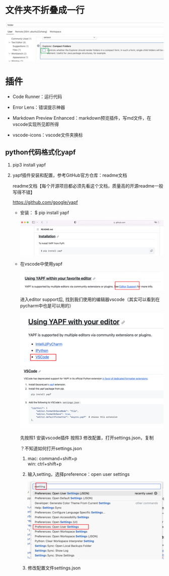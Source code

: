 # 文件夹不折叠成一行

![](../markdown_imags/vscode文件夹不折叠成一行.png)

# 插件

- Code Runner：运行代码

- Error Lens：错误提示神器

- Markdown Preview Enhanced：markdown预览插件，写md文件，在vscode实现所见即所得

- vscode-icons：vscode文件夹换标

## python代码格式化yapf

1. pip3 install yapf

2. yapf插件安装和配置，参考GitHub官方仓库：readme文档

   readme文档【每个开源项目都必须先看这个文档，质量高的开源readme一般写得不错】

   https://github.com/google/yapf

   - 安装： $ pip install yapf

      ![安装yapf](../markdown_imags/yapf_install.png)

   - 在vscode中使用yapf

      ![配置yapf](../markdown_imags/yapf_editor.png)

      进入editor support后, 找到我们使用的编辑器vscode（其实可以看到在pycharm中也是可以用的）

      ![](../markdown_imags/yapf_vscode1.png)
      ![](../markdown_imags/yapf_vscode2.png)
   
      先按照1 安装vscode插件
      按照3 修改配置，打开settings.json，复制

      ？不知道如何打开settings.json 
      
      1. mac: command+shift+p<br>
         win: ctrl+shift+p

      2. 输入setting，选择preference：open user settings

         ![](../markdown_imags/vscode_setting_json.png)

      3. 修改配置文件settings.json
